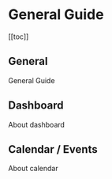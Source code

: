 # General Guide

[[toc]]

## General

General Guide

## Dashboard

About dashboard

## Calendar / Events

About calendar

